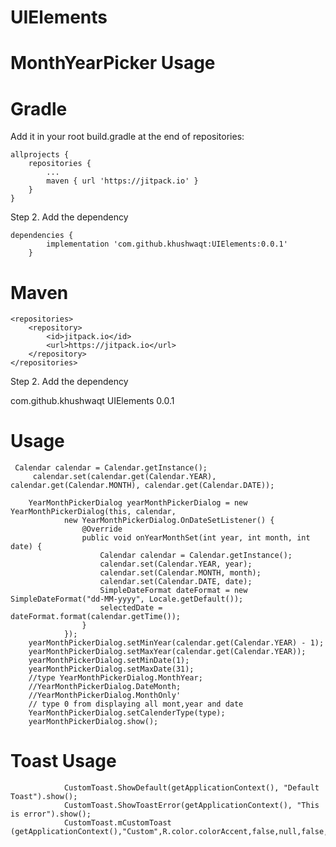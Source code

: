 # UIElements

# MonthYearPicker Usage


# Gradle
Add it in your root build.gradle at the end of repositories:

	allprojects {
		repositories {
			...
			maven { url 'https://jitpack.io' }
		}
	}
Step 2. Add the dependency

	dependencies {
	        implementation 'com.github.khushwaqt:UIElements:0.0.1'
		}
# Maven


	<repositories>
		<repository>
		    <id>jitpack.io</id>
		    <url>https://jitpack.io</url>
		</repository>
	</repositories>
Step 2. Add the dependency

<dependency>
	    <groupId>com.github.khushwaqt</groupId>
	    <artifactId>UIElements</artifactId>
	    <version>0.0.1</version>
	</dependency>
  
  # Usage
  
  	 Calendar calendar = Calendar.getInstance();
         calendar.set(calendar.get(Calendar.YEAR), calendar.get(Calendar.MONTH), calendar.get(Calendar.DATE));

        YearMonthPickerDialog yearMonthPickerDialog = new YearMonthPickerDialog(this, calendar,
                new YearMonthPickerDialog.OnDateSetListener() {
                    @Override
                    public void onYearMonthSet(int year, int month, int date) {
                        Calendar calendar = Calendar.getInstance();
                        calendar.set(Calendar.YEAR, year);
                        calendar.set(Calendar.MONTH, month);
                        calendar.set(Calendar.DATE, date);
                        SimpleDateFormat dateFormat = new SimpleDateFormat("dd-MM-yyyy", Locale.getDefault());
                        selectedDate = dateFormat.format(calendar.getTime());
                    }
                });
        yearMonthPickerDialog.setMinYear(calendar.get(Calendar.YEAR) - 1);
        yearMonthPickerDialog.setMaxYear(calendar.get(Calendar.YEAR));
        yearMonthPickerDialog.setMinDate(1);
        yearMonthPickerDialog.setMaxDate(31);
        //type YearMonthPickerDialog.MonthYear;
        //YearMonthPickerDialog.DateMonth;
        //YearMonthPickerDialog.MonthOnly' 
        // type 0 from displaying all mont,year and date
        YearMonthPickerDialog.setCalenderType(type);
        yearMonthPickerDialog.show();
        
# Toast Usage
                CustomToast.ShowDefault(getApplicationContext(), "Default Toast").show();
                CustomToast.ShowToastError(getApplicationContext(), "This is error").show();
                CustomToast.mCustomToast (getApplicationContext(),"Custom",R.color.colorAccent,false,null,false,R.color.white,R.color.red,false);
